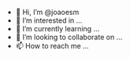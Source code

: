 - 👋 Hi, I’m @joaoesm
- 👀 I’m interested in ...
- 🌱 I’m currently learning ...
- 💞️ I’m looking to collaborate on ...
- 📫 How to reach me ...

<!---
joaoesm/joaoesm is a ✨ special ✨ repository because its `README.md` (this file) appears on your GitHub profile.
You can click the Preview link to take a look at your changes.
--->
